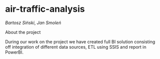 # air-traffic-analysis

*Bartosz Siński*, *Jan Smoleń*

About the project

During our work on the project we have created full BI solution consisting off integration of different data sources, ETL using SSIS and report in PowerBI.
